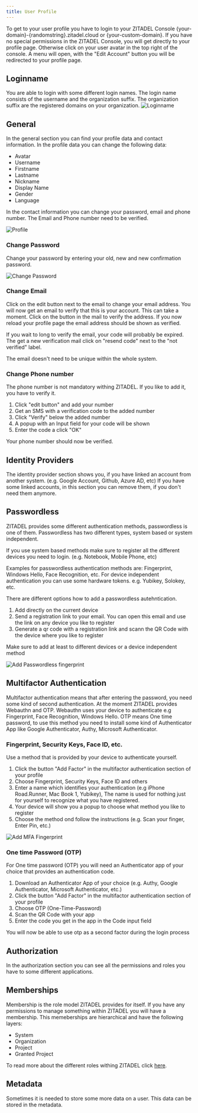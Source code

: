 ```yaml
---
title: User Profile
---
```


To get to your user profile you have to login to your ZITADEL Console {your-domain}-{randomstring}.zitadel.cloud or {your-custom-domain}.
If you have no special permissions in the ZITADEL Console, you will get directly to your profile page.
Otherwise click on your user avatar in the top right of the console. A menu will open, with the "Edit Account" button you will be redirected to your profile page.

## Loginname

You are able to login with some different login names. The login name consists of the username and the organization suffix. The organization suffix are the registered domains on your organization.
![Loginname](/img/manuals/console_profile_loginname.png)

## General

In the general section you can find your profile data and contact information.
In the profile data you can change the following data:

- Avatar
- Username
- Firstname
- Lastname
- Nickname
- Display Name
- Gender
- Language

In the contact information you can change your password, email and phone number. The Email and Phone number need to be verified.

![Profile](/img/manuals/console_profile.png)

### Change Password

Change your password by entering your old, new and new confirmation password.

![Change Password](/img/change_password.gif)

### Change Email

Click on the edit button next to the email to change your email address.
You will now get an email to verify that this is your account. This can take a moment.
Click on the button in the mail to verify the address. If you now reload your profile page the email address should be shown as verified.

If you wait to long to verify the email, your code will probably be expired.
The get a new verification mail click on "resend code" next to the "not verified" label.

The email doesn't need to be unique within the whole system.

### Change Phone number

The phone number is not mandatory withing ZITADEL. If you like to add it, you have to verify it.

1. Click "edit button" and add your number
2. Get an SMS with a verification code to the added number
3. Click "Verify" below the added number
4. A popup with an Input field for your code will be shown
5. Enter the code a click "OK"

Your phone number should now be verified.

## Identity Providers

The identity provider section shows you, if you have linked an account from another system. (e.g. Google Account, Github, Azure AD, etc)
If you have some linked accounts, in this section you can remove them, if you don't need them anymore.

## Passwordless

ZITADEL provides some different authentication methods, passwordless is one of them.
Passwordless has two different types, system based or system independent.

If you use system based methods make sure to register all the different devices you need to login. (e.g. Notebook, Mobile Phone, etc)

Examples for passwordless authentication methods are: Fingerprint, Windows Hello, Face Recognition, etc.
For device independent authentication you can use some hardware tokens. e.g. Yubikey, Solokey, etc.

There are different options how to add a passwordless autehntication.

1. Add directly on the current device
2. Send a registration link to your email. You can open this email and use the link on any device you like to register
3. Generate a qr code with a registration link and scann the QR Code with the device where you like to register

Make sure to add at least to different devices or a device independent method

![Add Passwordless fingerprint](/img/manuals/console_profile_passwordless.gif)

## Multifactor Authentication

Multifactor authentication means that after entering the password, you need some kind of second authentication.
At the moment ZITADEL provides Webauthn and OTP.
Webauthn uses your device to authenticate e.g Fingerprint, Face Recognition, Windows Hello.
OTP means One time password, to use this method you need to install some kind of Authenticator App like Google Authenticator, Authy, Microsoft Authenticator.

### Fingerprint, Security Keys, Face ID, etc.

Use a method that is provided by your device to authenticate yourself.

1. Click the button "Add Factor" in the multifactor authentication section of your profile
2. Choose Fingerprint, Security Keys, Face ID and others
3. Enter a name which identifies your authentication (e.g iPhone Road.Runner, Mac Book 1, Yubikey), The name is used for nothing just for yourself to recognize what you have registered.
4. Your device will show you a popup to choose what method you like to register
5. Choose the method ond follow the instructions (e.g. Scan your finger, Enter Pin, etc.)

![Add MFA Fingerprint](/img/manuals/console_profile_mfa_webauthn.gif)

### One time Password (OTP)

For One time password (OTP) you will need an Authenticator app of your choice that provides an authentication code.

1. Download an Authenticator App of your choice (e.g. Authy, Google Authenticator, Microsoft Authenticator, etc.)
2. Click the button "Add Factor" in the multifactor authentication section of your profile
3. Choose OTP (One-Time-Password)
4. Scan the QR Code with your app
5. Enter the code you get in the app in the Code input field

You will now be able to use otp as a second factor during the login process

## Authorization

In the authorization section you can see all the permissions and roles you have to some different applications.

## Memberships

Membership is the role model ZITADEL provides for itself. If you have any permissions to manage something within ZITADEL you will have a membership.
This memeberships are hierarchical and have the following layers:

- System
- Organization
- Project
- Granted Project

To read more about the different roles withing ZITADEL click [here](../guides/manage/console/managers.mdx).

## Metadata

Sometimes it is needed to store some more data on a user. This data can be stored in the metadata.

